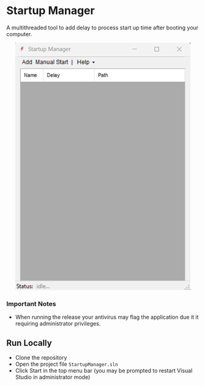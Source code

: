 # Startup Manager

A multithreaded tool to add delay to process start up time after booting your computer.

<div align="center"><img src="/content/screenshot.png"></div>

### Important Notes
* When running the release your antivirus may flag the application due it it requiring administrator privileges.

## Run Locally

* Clone the repository 
* Open the project file ```StartupManager.sln```
* Click Start in the top menu bar (you may be prompted to restart Visual Studio in administrator mode)
